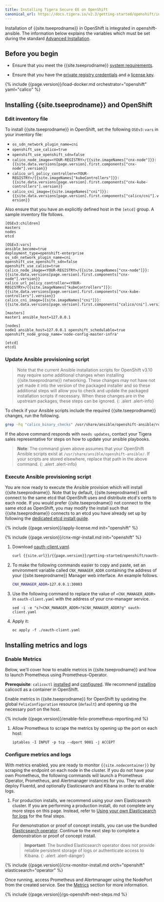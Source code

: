 ```yaml
---
title: Installing Tigera Secure EE on OpenShift
canonical_url: https://docs.tigera.io/v2.3/getting-started/openshift/installation
---
```


Installation of {{site.tseeprodname}} in OpenShift is integrated in openshift-ansible.
The information below explains the variables which must be set during the standard
[Advanced Installation](https://docs.openshift.com/container-platform/3.11/install/configuring_inventory_file.html#configuring-cluster-variables).

## Before you begin

- Ensure that you meet the {{site.tseeprodname}} [system requirements](requirements).

- Ensure that you have the [private registry credentials](../../getting-started/#obtain-the-private-registry-credentials)
  and a [license key](../../getting-started/#obtain-a-license-key).

{% include {{page.version}}/load-docker.md orchestrator="openshift" yaml="calico" %}

## <a name="install-cnx"></a>Installing {{site.tseeprodname}} and OpenShift

### Edit inventory file

To install {{site.tseeprodname}} in OpenShift, set the following `OSEv3:vars` in your
inventory file:

  - `os_sdn_network_plugin_name=cni`
  - `openshift_use_calico=true`
  - `openshift_use_openshift_sdn=false`
  - `calico_node_image=<YOUR-REGISTRY>/{{site.imageNames["cnx-node"]}}:{{site.data.versions[page.version].first.components["cnx-node"].version}}`
  - `calico_url_policy_controller=<YOUR-REGISTRY>/{{site.imageNames["kubeControllers"]}}:{{site.data.versions[page.version].first.components["cnx-kube-controllers"].version}}`
  - `calico_cni_image={{site.imageNames["cni"]}}:{{site.data.versions[page.version].first.components["calico/cni"].version}}`

Also ensure that you have an explicitly defined host in the `[etcd]` group. A sample inventory file follows.

```
[OSEv3:children]
masters
nodes
etcd

[OSEv3:vars]
ansible_become=true
deployment_type=openshift-enterprise
os_sdn_network_plugin_name=cni
openshift_use_openshift_sdn=false
openshift_use_calico=true
calico_node_image=<YOUR-REGISTRY>/{{site.imageNames["cnx-node"]}}:{{site.data.versions[page.version].first.components["cnx-node"].version}}
calico_url_policy_controller=<YOUR-REGISTRY>/{{site.imageNames["kubeControllers"]}}:{{site.data.versions[page.version].first.components["cnx-kube-controllers"].version}}
calico_cni_image={{site.imageNames["cni"]}}:{{site.data.versions[page.version].first.components["calico/cni"].version}}

[masters]
master1 ansible_host=127.0.0.1

[nodes]
node1 ansible_host=127.0.0.1 openshift_schedulable=true openshift_node_group_name='node-config-master-infra'

[etcd]
etcd1
```

### Update Ansible provisioning script

> Note that the current Ansible installation scripts for OpenShift v3.10 may require some additional changes when installing
> {{site.tseeprodname}} networking. These changes may not have not yet made it into the version of the packaged installer and so these additional
> steps will allow you to check and update the packaged installation scripts if necessary. When these changes are in the upstream
> packages, these steps can be ignored.
{: .alert .alert-info}

To check if your Ansible scripts include the required {{site.tseeprodname}} changes, run the following.

```bash
grep -Fq "calico_binary_checks" /usr/share/ansible/openshift-ansible/roles/calico_master/templates/calicov3.yml.j2 && echo "updated" || echo "needs updates"
```

If the above command responds with `needs updates`, contact your Tigera sales representative for steps on how to update your ansible playbooks.

> **Note**: The command given above assumes that your OpenShift Ansible scripts exist at `/usr/share/ansible/openshift-ansible/`. If your
> scripts are stored elsewhere, replace that path in the above command.
{: .alert .alert-info}

### Execute Ansible provisioning script

You are now ready to execute the Ansible provision which will install {{site.tseeprodname}}. Note that by default,
{{site.tseeprodname}} will connect to the same etcd that OpenShift uses and distribute etcd's
certs to each node. If you would prefer {{site.tseeprodname}} not connect to the same etcd as OpenShift, you may modify the install
such that {{site.tseeprodname}} connects to an etcd you have already set up by following the [dedicated etcd install guide](dedicated-etcd).

{% include {{page.version}}/apply-license.md init="openshift" %}

{% include {{page.version}}/cnx-mgr-install.md init="openshift" %}

1. Download [oauth-client.yaml](oauth-client.yaml).

   ```bash
   curl {{site.url}}/{{page.version}}/getting-started/openshift/oauth-client.yaml -O
   ```

1. To make the following commands easier to copy and paste, set an environment variable called
   `CNX_MANAGER_ADDR` containing the address of your {{site.tseeprodname}} Manager web interface.
   An example follows.

   ```bash
   CNX_MANAGER_ADDR=127.0.0.1:30003
   ```

1. Use the following command to replace the value of `<CNX_MANAGER_ADDR>` in `oauth-client.yaml`
   with the address of your cnx-manager service.

   ```shell
   sed -i -e "s?<CNX_MANAGER_ADDR>?$CNX_MANAGER_ADDR?g" oauth-client.yaml
   ```

1. Apply it:

       oc apply -f ./oauth-client.yaml

## Installing metrics and logs

### Enable Metrics

Below, we'll cover how to enable metrics in {{site.tseeprodname}} and how to launch Prometheus using Prometheus-Operator.

**Prerequisite**: `calicoctl` [installed](../../usage/calicoctl/install) and [configured](../../usage/calicoctl/configure/). We recommend [installing](../../usage/calicoctl/install#installing-calicoctl-as-a-container-on-a-single-host) calicoctl as a container in OpenShift.

Enable metrics in {{site.tseeprodname}} for OpenShift by updating the global `FelixConfiguration` resource (`default`) and opening up the necessary port on the host.

{% include {{page.version}}/enable-felix-prometheus-reporting.md %}

1. Allow Prometheus to scrape the metrics by opening up the port on each host:

   ```
   iptables -I INPUT -p tcp --dport 9081 -j ACCEPT
   ```

### Configure metrics and logs

With metrics enabled, you are ready to monitor `{{site.nodecontainer}}` by scraping the endpoint on each node
in the cluster. If you do not have your own Prometheus, the following commands will launch a Prometheus
Operator, Prometheus, and Alertmanager instances for you. They will also deploy Fluentd, and
optionally Elasticsearch and Kibana in order to enable logs.

1. For production installs, we recommend using your own Elasticsearch cluster. If you are performing a
   production install, do not complete any more steps on this page. Instead, refer to
   [Using your own Elasticsearch for logs](byo-elasticsearch) for the final steps.

   For demonstration or proof of concept installs, you can use the bundled
   [Elasticsearch operator](https://github.com/upmc-enterprises/elasticsearch-operator). Continue to the
   next step to complete a demonstration or proof of concept install.

   > **Important**: The bundled Elasticsearch operator does not provide reliable persistent storage
   of logs or authenticate access to Kibana.
   {: .alert .alert-danger}

{% include {{page.version}}/cnx-monitor-install.md orch="openshift" elasticsearch="operator" %}

Once running, access Prometheus and Alertmanager using the NodePort from the created service.
See the [Metrics](../../usage/metrics/) section for more information.

{% include {{page.version}}/gs-openshift-next-steps.md %}

